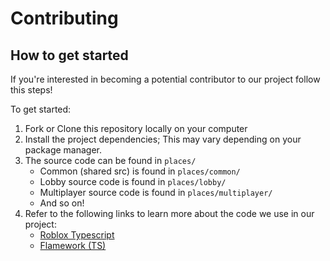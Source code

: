 
# **Contributing**

## How to get started
If you're interested in becoming a potential contributor to our project follow this steps! 

To get started:

1. Fork or Clone this repository locally on your computer
2. Install the project dependencies; This may vary depending on your package manager.
3. The source code can be found in `places/`
	- Common (shared src) is found in `places/common/`
	- Lobby source code is found in `places/lobby/`
	- Multiplayer source code is found in `places/multiplayer/`
	- And so on!
4. Refer to the following links to learn more about the code we use in our project:
	- [Roblox Typescript](https://roblox-ts.com/)
	- [Flamework (TS)](https://fireboltofdeath.dev/docs/flamework/)